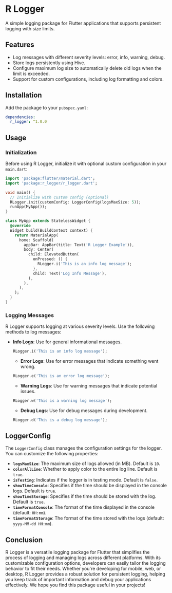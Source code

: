 # R Logger

A simple logging package for Flutter applications that supports persistent logging with size limits.

## Features

- Log messages with different severity levels: error, info, warning, debug.
- Store logs persistently using Hive.
- Configure maximum log size to automatically delete old logs when the limit is exceeded.
- Support for custom configurations, including log formatting and colors.

## Installation

Add the package to your `pubspec.yaml`:

```yaml
dependencies:
  r_logger: ^1.0.0
```
## Usage

### Initialization

Before using R Logger, initialize it with optional custom configuration in your `main.dart`:

```dart
import 'package:flutter/material.dart';
import 'package:r_logger/r_logger.dart';

void main() {
  // Initialize with custom config (optional)
  RLogger.init(customConfig: LoggerConfig(logsMaxSize: 5)); 
  runApp(MyApp());
}

class MyApp extends StatelessWidget {
  @override
  Widget build(BuildContext context) {
    return MaterialApp(
      home: Scaffold(
        appBar: AppBar(title: Text('R Logger Example')),
        body: Center(
          child: ElevatedButton(
            onPressed: () {
              RLogger.i('This is an info log message');
            },
            child: Text('Log Info Message'),
          ),
        ),
      ),
    );
  }
}
```
### Logging Messages

R Logger supports logging at various severity levels. Use the following methods to log messages:

- **Info Logs**: Use for general informational messages.
  ```dart
  RLogger.i('This is an info log message');
  ```
  - **Error Logs**: Use for error messages that indicate something went wrong.
  ```dart
  RLogger.e('This is an error log message');
  ```
  - **Warning Logs**: Use for warning messages that indicate potential issues.
  ```dart
  RLogger.w('This is a warning log message');
  ```
  - **Debug Logs**: Use for debug messages during development.
  ```dart
  RLogger.d('This is a debug log message');
  ```

## LoggerConfig

The `LoggerConfig` class manages the configuration settings for the logger. You can customize the following properties:

- **`logsMaxSize`**: The maximum size of logs allowed (in MB). Default is `10`.
- **`colorAllLine`**: Whether to apply color to the entire log line. Default is `true`.
- **`isTesting`**: Indicates if the logger is in testing mode. Default is `false`.
- **`showTimeConsole`**: Specifies if the time should be displayed in the console logs. Default is `true`.
- **`showTimeStorage`**: Specifies if the time should be stored with the log. Default is `true`.
- **`timeFormatConsole`**: The format of the time displayed in the console (default: `HH:mm`).
- **`timeFormatStorage`**: The format of the time stored with the logs (default: `yyyy-MM-dd HH:mm`).


## Conclusion

R Logger is a versatile logging package for Flutter that simplifies the process of logging and managing logs across different platforms. With its customizable configuration options, developers can easily tailor the logging behavior to fit their needs. Whether you're developing for mobile, web, or desktop, R Logger provides a robust solution for persistent logging, helping you keep track of important information and debug your applications effectively. We hope you find this package useful in your projects!
